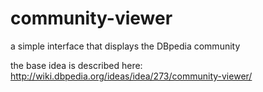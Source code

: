 # community-viewer
a simple interface that displays the DBpedia community

the base idea is described here: http://wiki.dbpedia.org/ideas/idea/273/community-viewer/
